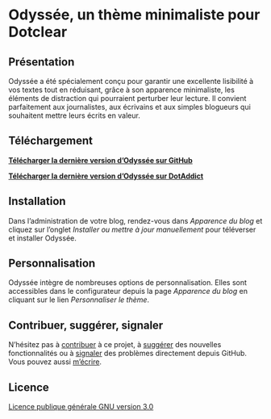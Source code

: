# Odyssée, un thème minimaliste pour Dotclear

## Présentation

Odyssée a été spécialement conçu pour garantir une excellente lisibilité à vos textes tout en réduisant, grâce à son apparence minimaliste, les éléments de distraction qui pourraient perturber leur lecture. Il convient parfaitement aux journalistes, aux écrivains et aux simples blogueurs qui souhaitent mettre leurs écrits en valeur.

## Téléchargement

**[Télécharger la dernière version d’Odyssée sur GitHub](https://github.com/te2dy/odyssey/releases/latest)**

**[Télécharger la dernière version d’Odyssée sur DotAddict](https://themes.dotaddict.org/galerie-dc2/details/odyssey)**

## Installation

Dans l’administration de votre blog, rendez-vous dans _Apparence du blog_ et cliquez sur l’onglet _Installer ou mettre à jour manuellement_ pour téléverser et installer Odyssée.

## Personnalisation

Odyssée intègre de nombreuses options de personnalisation. Elles sont accessibles dans le configurateur depuis la page _Apparence du blog_ en cliquant sur le lien _Personnaliser le thème_.

## Contribuer, suggérer, signaler

N’hésitez pas à [contribuer](https://github.com/te2dy/odyssey/pulls) à ce projet, à [suggérer](https://github.com/te2dy/odyssey/issues) des nouvelles fonctionnalités ou à [signaler](https://github.com/te2dy/odyssey/issues) des problèmes directement depuis GitHub. Vous pouvez aussi [m’écrire](mailto:zozxebpyr@mozmail.com).

## Licence

[Licence publique générale GNU version 3.0](https://github.com/te2dy/odyssey/blob/master/LICENSE)
